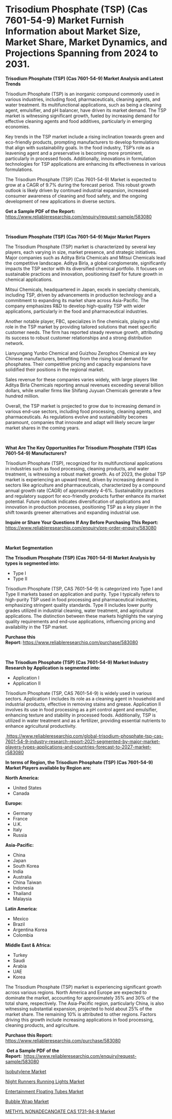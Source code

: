 <p><h1>Trisodium Phosphate (TSP) (Cas 7601-54-9) Market Furnish Information about Market Size, Market Share, Market Dynamics, and Projections Spanning from 2024 to 2031.</h1></p><p><strong>Trisodium Phosphate (TSP) (Cas 7601-54-9) Market Analysis and Latest Trends</strong></p>
<p><p>Trisodium Phosphate (TSP) is an inorganic compound commonly used in various industries, including food, pharmaceuticals, cleaning agents, and water treatment. Its multifunctional applications, such as being a cleaning agent, emulsifier, and pH balancer, have driven its market demand. The TSP market is witnessing significant growth, fueled by increasing demand for effective cleaning agents and food additives, particularly in emerging economies.</p><p>Key trends in the TSP market include a rising inclination towards green and eco-friendly products, prompting manufacturers to develop formulations that align with sustainability goals. In the food industry, TSP’s role as a leavening agent and a preservative is becoming more prominent, particularly in processed foods. Additionally, innovations in formulation technologies for TSP applications are enhancing its effectiveness in various formulations.</p><p>The Trisodium Phosphate (TSP) (Cas 7601-54-9) Market is expected to grow at a CAGR of 9.7% during the forecast period. This robust growth outlook is likely driven by continued industrial expansion, increased consumer awareness of cleaning and food safety, and the ongoing development of new applications in diverse sectors.</p></p>
<p><strong>Get a Sample PDF of the Report:&nbsp;</strong> <a href="https://www.reliableresearchiq.com/enquiry/request-sample/583080?utm_campaign=120&utm_medium=2&utm_source=Github&utm_content=ia&utm_term=27092024&utm_id=trisodium-phosphate-tsp-cas-7601-54-9">https://www.reliableresearchiq.com/enquiry/request-sample/583080</a></p>
<p>&nbsp;</p>
<p><strong>Trisodium Phosphate (TSP) (Cas 7601-54-9) Major Market Players</strong></p>
<p><p>The Trisodium Phosphate (TSP) market is characterized by several key players, each varying in size, market presence, and strategic initiatives. Major companies such as Aditya Birla Chemicals and Mitsui Chemicals lead the competitive landscape. Aditya Birla, a global conglomerate, significantly impacts the TSP sector with its diversified chemical portfolio. It focuses on sustainable practices and innovation, positioning itself for future growth in chemical applications.</p><p>Mitsui Chemicals, headquartered in Japan, excels in specialty chemicals, including TSP, driven by advancements in production technology and a commitment to expanding its market share across Asia-Pacific. The company emphasizes R&D to develop high-quality TSP with wider applications, particularly in the food and pharmaceutical industries.</p><p>Another notable player, FBC, specializes in fine chemicals, playing a vital role in the TSP market by providing tailored solutions that meet specific customer needs. The firm has reported steady revenue growth, attributing its success to robust customer relationships and a strong distribution network.</p><p>Lianyungang Yunbo Chemical and Guizhou Zerophos Chemical are key Chinese manufacturers, benefiting from the rising local demand for phosphates. Their competitive pricing and capacity expansions have solidified their positions in the regional market.</p><p>Sales revenue for these companies varies widely, with large players like Aditya Birla Chemicals reporting annual revenues exceeding several billion dollars, while smaller firms like Shifang Juyuan Chemicals generate a few hundred million.</p><p>Overall, the TSP market is projected to grow due to increasing demand in various end-use sectors, including food processing, cleaning agents, and pharmaceuticals. As regulations evolve and sustainability becomes paramount, companies that innovate and adapt will likely secure larger market shares in the coming years.</p></p>
<p>&nbsp;</p>
<p><strong>What Are The Key Opportunities For Trisodium Phosphate (TSP) (Cas 7601-54-9) Manufacturers?</strong></p>
<p><p>Trisodium Phosphate (TSP), recognized for its multifunctional applications in industries such as food processing, cleaning products, and water treatment, is witnessing a robust market growth. As of 2023, the global TSP market is experiencing an upward trend, driven by increasing demand in sectors like agriculture and pharmaceuticals, characterized by a compound annual growth rate (CAGR) of approximately 4-6%. Sustainability practices and regulatory support for eco-friendly products further enhance its market potential. Future outlook indicates diversification of applications and innovation in production processes, positioning TSP as a key player in the shift towards greener alternatives and expanding industrial use.</p></p>
<p><strong>Inquire or Share Your Questions If Any Before Purchasing This Report:</strong> <a href="https://www.reliableresearchiq.com/enquiry/pre-order-enquiry/583080?utm_campaign=120&utm_medium=2&utm_source=Github&utm_content=ia&utm_term=27092024&utm_id=trisodium-phosphate-tsp-cas-7601-54-9">https://www.reliableresearchiq.com/enquiry/pre-order-enquiry/583080</a></p>
<p>&nbsp;</p>
<p><strong>Market Segmentation</strong></p>
<p><strong>The Trisodium Phosphate (TSP) (Cas 7601-54-9) Market Analysis by types is segmented into:</strong></p>
<p><ul><li>Type I</li><li>Type II</li></ul></p>
<p><p>Trisodium Phosphate (TSP, CAS 7601-54-9) is categorized into Type I and Type II markets based on application and purity. Type I typically refers to high-purity TSP used in food processing and pharmaceutical industries, emphasizing stringent quality standards. Type II includes lower purity grades utilized in industrial cleaning, water treatment, and agricultural applications. The distinction between these markets highlights the varying quality requirements and end-use applications, influencing pricing and availability in the TSP market.</p></p>
<p><strong>Purchase this Report:&nbsp;</strong><a href="https://www.reliableresearchiq.com/purchase/583080?utm_campaign=120&utm_medium=2&utm_source=Github&utm_content=ia&utm_term=27092024&utm_id=trisodium-phosphate-tsp-cas-7601-54-9">https://www.reliableresearchiq.com/purchase/583080</a></p>
<p>&nbsp;</p>
<p><strong>The Trisodium Phosphate (TSP) (Cas 7601-54-9) Market Industry Research by Application is segmented into:</strong></p>
<p><ul><li>Application I</li><li>Application II</li></ul></p>
<p><p>Trisodium Phosphate (TSP, CAS 7601-54-9) is widely used in various sectors. Application I includes its role as a cleaning agent in household and industrial products, effective in removing stains and grease. Application II involves its use in food processing as a pH control agent and emulsifier, enhancing texture and stability in processed foods. Additionally, TSP is utilized in water treatment and as a fertilizer, providing essential nutrients to enhance agricultural productivity.</p></p>
<p><a href="https://www.reliableresearchiq.com/global-trisodium-phosphate-tsp-cas-7601-54-9-industry-research-report-2021-segmented-by-major-market-players-types-applications-and-countries-forecast-to-2027-market-r583080?utm_campaign=120&utm_medium=2&utm_source=Github&utm_content=ia&utm_term=27092024&utm_id=trisodium-phosphate-tsp-cas-7601-54-9">&nbsp;https://www.reliableresearchiq.com/global-trisodium-phosphate-tsp-cas-7601-54-9-industry-research-report-2021-segmented-by-major-market-players-types-applications-and-countries-forecast-to-2027-market-r583080</a></p>
<p><strong>In terms of Region, the Trisodium Phosphate (TSP) (Cas 7601-54-9) Market Players available by Region are:</strong></p>
<p>
    <p> <strong> North America: </strong>
        <ul>
            <li>United States</li>
            <li>Canada</li>
        </ul>
        </p> 
    <p> <strong> Europe: </strong>
        <ul>
            <li>Germany</li>
            <li>France</li>
            <li>U.K.</li>
            <li>Italy</li>
            <li>Russia</li>
        </ul>
        </p> 
    <p> <strong> Asia-Pacific: </strong>
        <ul>
            <li>China</li>
            <li>Japan</li>
            <li>South Korea</li>
            <li>India</li>
            <li>Australia</li>
            <li>China Taiwan</li>
            <li>Indonesia</li>
            <li>Thailand</li>
            <li>Malaysia</li>
        </ul>
        </p> 
    <p> <strong> Latin America: </strong>
        <ul>
            <li>Mexico</li>
            <li>Brazil</li>
            <li>Argentina Korea</li>
            <li>Colombia</li>
        </ul>
        </p> 
    <p> <strong> Middle East & Africa: </strong>
        <ul>
            <li>Turkey</li>
            <li>Saudi</li>
            <li>Arabia</li>
            <li>UAE</li>
            <li>Korea</li>
        </ul>
    </p>
    </p>
<p><p>The Trisodium Phosphate (TSP) market is experiencing significant growth across various regions. North America and Europe are expected to dominate the market, accounting for approximately 35% and 30% of the total share, respectively. The Asia-Pacific region, particularly China, is also witnessing substantial expansion, projected to hold about 25% of the market share. The remaining 10% is attributed to other regions. Factors driving this growth include increasing applications in food processing, cleaning products, and agriculture.</p></p>
<p><strong>Purchase this Report: </strong><a href="https://www.reliableresearchiq.com/purchase/583080?utm_campaign=120&utm_medium=2&utm_source=Github&utm_content=ia&utm_term=27092024&utm_id=trisodium-phosphate-tsp-cas-7601-54-9">https://www.reliableresearchiq.com/purchase/583080</a></p>
<p>&nbsp;<strong>Get a Sample PDF of the Report:&nbsp;&nbsp;</strong><a href="https://www.reliableresearchiq.com/enquiry/request-sample/583080?utm_campaign=120&utm_medium=2&utm_source=Github&utm_content=ia&utm_term=27092024&utm_id=trisodium-phosphate-tsp-cas-7601-54-9">https://www.reliableresearchiq.com/enquiry/request-sample/583080</a></p>
<p><strong></strong></p>
<p><p><a href="https://www.linkedin.com/pulse/global-isobutylene-market-size-trends-analysis-regional-outlook-hbakf?utm_campaign=120&utm_medium=2&utm_source=Github&utm_content=ia&utm_term=27092024&utm_id=trisodium-phosphate-tsp-cas-7601-54-9">Isobutylene Market</a></p><p><a href="https://issuu.com/reportprime-2/docs/night-runners-running-lights-market_c7d189702b87c5?utm_campaign=120&utm_medium=2&utm_source=Github&utm_content=ia&utm_term=27092024&utm_id=trisodium-phosphate-tsp-cas-7601-54-9">Night Runners Running Lights Market</a></p><p><a href="https://issuu.com/reportprime-2/docs/entertainment-floating-tubes-market_d3e7f2c8761aab?utm_campaign=120&utm_medium=2&utm_source=Github&utm_content=ia&utm_term=27092024&utm_id=trisodium-phosphate-tsp-cas-7601-54-9">Entertainment Floating Tubes Market</a></p><p><a href="https://www.linkedin.com/pulse/deep-dive-bubble-wrap-market-itstrends-segmentation-competitive-iemjf?utm_campaign=120&utm_medium=2&utm_source=Github&utm_content=ia&utm_term=27092024&utm_id=trisodium-phosphate-tsp-cas-7601-54-9">Bubble Wrap Market</a></p><p><a href="https://github.com/DenisePatterson586/Market-Research-Report-List-1/blob/main/methyl-nonadecanoate-cas-1731-94-8-market.md?utm_campaign=120&utm_medium=2&utm_source=Github&utm_content=ia&utm_term=27092024&utm_id=trisodium-phosphate-tsp-cas-7601-54-9">METHYL NONADECANOATE CAS 1731-94-8 Market</a></p></p>